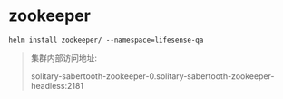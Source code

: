 # zookeeper

```
helm install zookeeper/ --namespace=lifesense-qa
```

> 集群内部访问地址:
>
> solitary-sabertooth-zookeeper-0.solitary-sabertooth-zookeeper-headless:2181



